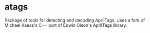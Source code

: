 # atags
Package of tools for detecting and decoding AprilTags. Uses a fork of Michael Kaess's C++ port of Edwin Olson's AprilTags library.
